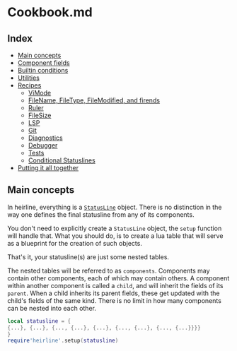 # Cookbook.md

## Index
* [Main concepts](#main-concepts)
* [Component fields](#component-fields)
* [Builtin conditions](#builtin-conditions)
* [Utilities](#utilities)
* [Recipes](#recipes)
    * [ViMode](#vimode)
    * [FileName, FileType, FileModified, and firends](#filename)
    * [Ruler](#ruler)
    * [FileSize](#filesize)
    * [LSP](#lsp)
    * [Git](#git)
    * [Diagnostics](#diagnostics)
    * [Debugger](#debugger)
    * [Tests](#tests)
    * [Conditional Statuslines](#conditional-statuslines)
* [Putting it all together](#putting-it-all-together)

## Main concepts

In heirline, everything is a [`StatusLine`](lua/heirline/statusline.lua#31)
object. There is no distinction in the way one defines the final statusline
from any of its components.

You don't need to explicitly create a `StatusLine` object, the `setup` function
will handle that. What you should do, is to create a lua table that will serve as
a blueprint for the creation of such objects.

That's it, your statusline(s) are just some nested tables.

The nested tables will be referred to as `components`. Components may contain
other components, each of which may contain others. A component within another
component is called a `child`, and will inherit the fields of its `parent`.
When a child inherits its parent fields, these get updated with the child's
fields of the same kind. There is no limit in how many components can be nested
into each other.

```lua
local statusline = {
{...}, {...}, {..., {...}, {...}, {..., {...}, {..., {...}}}}
}
require'heirline'.setup(statusline)
```

##
